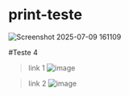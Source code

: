 # print-teste

![Screenshot 2025-07-09 161109](https://github.com/user-attachments/assets/84b211ce-eee8-464d-b94b-01a632ea6a4b)


#Teste 4

>link 1
![image](https://github.com/user-attachments/assets/d93f4e95-edfb-49fe-a98c-6c4472bbfade)


>link 2
![image](https://github.com/user-attachments/assets/27d9a5b8-542a-46ed-8846-52859ea57c31)


